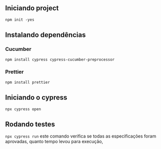 ## Iniciando project 

`npm init -yes`

## Instalando dependências 

### Cucumber 

`npm install cypress cypress-cucumber-preprocessor`

### Prettier

`npm install prettier`

## Iniciando o cypress 

`npx cypress open`


## Rodando testes 

`npx cypress run` este comando verifica se todas as especificações foram aprovadas, quanto tempo levou para execução, 


